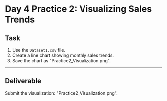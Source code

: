 # Day 4 Practice 2: Visualizing Sales Trends

## Task
1. Use the `Dataset1.csv` file.
2. Create a line chart showing monthly sales trends.
3. Save the chart as "Practice2_Visualization.png".

---

## Deliverable
Submit the visualization: "Practice2_Visualization.png".